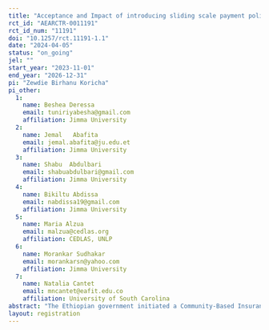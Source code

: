 ```yaml
---
title: "Acceptance and Impact of introducing sliding scale payment policy into CBHI in Ethiopia: Randomized controlled trial "
rct_id: "AEARCTR-0011191"
rct_id_num: "11191"
doi: "10.1257/rct.11191-1.1"
date: "2024-04-05"
status: "on_going"
jel: ""
start_year: "2023-11-01"
end_year: "2026-12-31"
pi: "Zewdie Birhanu Koricha"
pi_other:
  1:
    name: Beshea Deressa
    email: tuniriyabesha@gmail.com
    affiliation: Jimma University
  2:
    name: Jemal   Abafita
    email: jemal.abafita@ju.edu.et
    affiliation: Jimma University
  3:
    name: Shabu  Abdulbari
    email: shabuabdulbari@gmail.com
    affiliation: Jimma University
  4:
    name: Bikiltu Abdissa
    email: nabdissa19@gmail.com
    affiliation: Jimma University
  5:
    name: Maria Alzua
    email: malzua@cedlas.org
    affiliation: CEDLAS, UNLP
  6:
    name: Morankar Sudhakar
    email: morankarsn@yahoo.com
    affiliation: Jimma University
  7:
    name: Natalia Cantet
    email: mncantet@eafit.edu.co
    affiliation: University of South Carolina
abstract: "The Ethiopian government initiated a Community-Based Insurance scheme (CBHI) in 2011 to enhance financial protection for the informal sector. As of 2020, 8.4 million households were enrolled in the scheme. However, one of the CBHI's challenges is that households contribute an equal amount of premium (flat-rate contribution in majority of the settings across the country) regardless of their economic status and ability to pay. This adversely affected the lower-income households, sustainability, and equity of the program. To address this challenge, a new policy initiative, a sliding scale (SS-CBHI) contribution system based on households’ economic status is under consideration. This study is intended to evaluate the impact of introducing the new policy initiative using a Randomized controlled trial (RCT).The new policy initiative will be implemented in both rural and urban areas of these regions. Randomization will be conducted at the district level. A total of 5200 households will participate in the study. Households in the control areas will continue paying fixed rates whereas the households in the treatment areas will pay differential rates based on socio-economic status.  "
layout: registration
---
```


